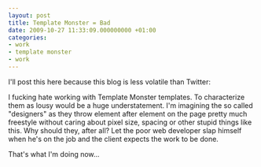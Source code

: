```yaml
---
layout: post
title: Template Monster = Bad
date: 2009-10-27 11:33:09.000000000 +01:00
categories:
- work
- template monster
- work
---
```

I'll post this here because this blog is less volatile than Twitter:

I fucking hate working with Template Monster templates. To characterize them as lousy would be a huge understatement. I'm imagining the so called "designers" as they throw element after element on the page pretty much freestyle without caring about pixel size, spacing or other stupid things like this. Why should they, after all? Let the poor web developer slap himself when he's on the job and the client expects the work to be done.

That's what I'm doing now...
